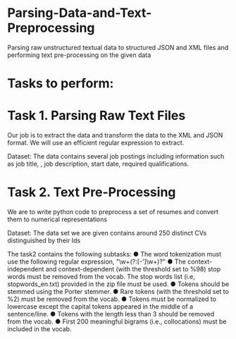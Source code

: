 # Parsing-Data-and-Text-Preprocessing
Parsing raw unstructured textual data to structured JSON and XML files and performing text pre-processing on the given data

# Tasks to perform:
# Task 1. Parsing Raw Text Files
Our job is to extract the data and transform the data to the XML and JSON format. We will use an efficient regular expression to extract.

Dataset: The data contains several job postings including information such as job title, , job description, start date, required qualifications. 

# Task 2. Text Pre-Processing
We are to write python code to preprocess a set of resumes and convert them to numerical representations

Dataset: The data set we are given contains around 250 distinct CVs distinguished by their Ids

The task2 contains the following subtasks:
● The word tokenization must use the following regular expression, "\w+(?:[-']\w+)?"
● The context-independent and context-dependent (with the threshold set to %98) stop words must be removed from the vocab. The stop words list (i.e, stopwords_en.txt)
provided in the zip file must be used.
● Tokens should be stemmed using the Porter stemmer.
● Rare tokens (with the threshold set to %2) must be removed from the vocab.
● Tokens must be normalized to lowercase except the capital tokens appeared in the
middle of a sentence/line.
● Tokens with the length less than 3 should be removed from the vocab.
● First 200 meaningful bigrams (i.e., collocations) must be included in the vocab.


